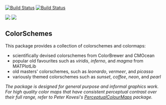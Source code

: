 [![Build Status](https://travis-ci.org/JuliaGraphics/ColorSchemes.jl.svg?branch=master)](https://travis-ci.org/JuliaGraphics/ColorSchemes.jl)
[![Build Status](https://ci.appveyor.com/api/projects/status/github/cormullion/ColorSchemes.jl?branch=master&svg=true)](https://ci.appveyor.com/project/cormullion/ColorSchemes-jl)

[![](https://img.shields.io/badge/docs-stable-blue.svg)](https://JuliaGraphics.github.io/ColorSchemes.jl/stable) [![](https://img.shields.io/badge/docs-latest-blue.svg)](https://JuliaGraphics.github.io/ColorSchemes.jl/latest)

## ColorSchemes


This package provides a collection of colorschemes and colormaps:

- scientifically devised colorschemes from ColorBrewer and CMOcean
- popular old favourites such as _viridis_, _inferno_, and _magma_ from MATPlotLib
- old masters' colorschemes, such as _leonardo_, _vermeer_, and _picasso_
- variously themed colorschemes such as _sunset_, _coffee_, _neon_, and _pearl_

*The package is designed for general purpose and informal graphics work. For high quality color maps that have consistent perceptual contrast over their full range, refer to Peter Kovesi's [PerceptualColourMaps](https://github.com/peterkovesi/PerceptualColourMaps.jl) package.*
